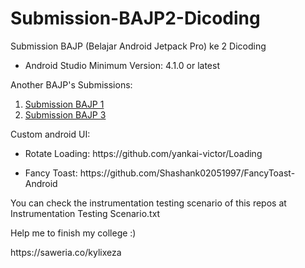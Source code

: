 # Submission-BAJP2-Dicoding
Submission BAJP (Belajar Android Jetpack Pro) ke 2 Dicoding

<ul>
  <li> Android Studio Minimum Version: 4.1.0 or latest </li>
</ul>

<p>Another BAJP's Submissions:</p>
<ol>
  <li><a href="https://github.com/KylixEza/Submission-BAJP1-Dicoding">Submission BAJP 1</a></li>
  <li><a href="https://github.com/KylixEza/Submission-BAJP3-Dicoding">Submission BAJP 3</a></li>
</ol>

<p>Custom android UI: </p>
<ul>
  <li><p>Rotate Loading: https://github.com/yankai-victor/Loading</p></li>
  <li><p>Fancy Toast: https://github.com/Shashank02051997/FancyToast-Android </p></li>
</ul>

<p> You can check the instrumentation testing scenario of this repos at Instrumentation Testing Scenario.txt </p>
  
 <p>Help me to finish my college :)</p>
https://saweria.co/kylixeza
